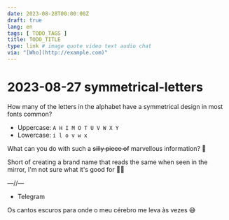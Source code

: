 ```yaml
---
date: 2023-08-28T00:00:00Z
draft: true
lang: en
tags: [ TODO_TAGS ]
title: TODO_TITLE
type: link # image quote video text audio chat
via: "[Who](http://example.com)"
---
```



# 2023-08-27 symmetrical-letters


How many of the letters in the alphabet have a symmetrical design in most fonts common?

* Uppercase: `A H I M O T U V W X Y`
* Lowercase: `i l o v w x`

What can you do with such a ~~silly piece of~~ marvellous information? 🙂

Short of creating a brand name that reads the same when seen in the mirror, I'm not sure what it's good for 🤷‍♂️ 

—//—

* Telegram

Os cantos escuros para onde o meu cérebro me leva às vezes 😅 
